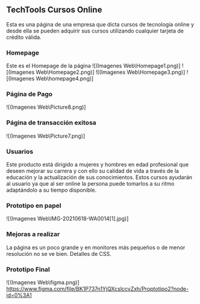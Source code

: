 
## TechTools Cursos Online

Esta es una página de una empresa que dicta cursos de tecnología online y desde ella se pueden adquirir sus cursos utilizando cualquier tarjeta de crédito válida.

### Homepage

Este es el Homepage de la página
![(Imagenes Web\Homepage1.png)]
![(Imagenes Web\Homepage2.png)]
![(Imagenes Web\Homepage3.png)]
![(Imagenes Web\homepage4.png)]

### Página de Pago

![(Imagenes Web\Picture8.png)]

### Página de transacción exitosa

![(Imagenes Web\Picture7.png)]

### Usuarios

Este producto está dirigido a mujeres y hombres en edad profesional que deseen mejorar su carrera y con ello su calidad de vida a través de la educación y la actualización de sus conocimientos.
Estos cursos ayudarán al usuario ya que al ser online la persona puede tomarlos a su ritmo adaptándolo a su tiempo disponible.

### Prototipo en papel

![(Imagenes Web\IMG-20210618-WA0014[1].jpg)]

### Mejoras a realizar

La página es un poco grande y en monitores más pequeños o de menor resolución no se ve bien.
Detalles de CSS.

### Prototipo Final

![(Imagenes Web\figma.png)]
<https://www.figma.com/file/BK1P737n1YjQXcslccvZxh/Proptotipo2?node-id=0%3A1>



